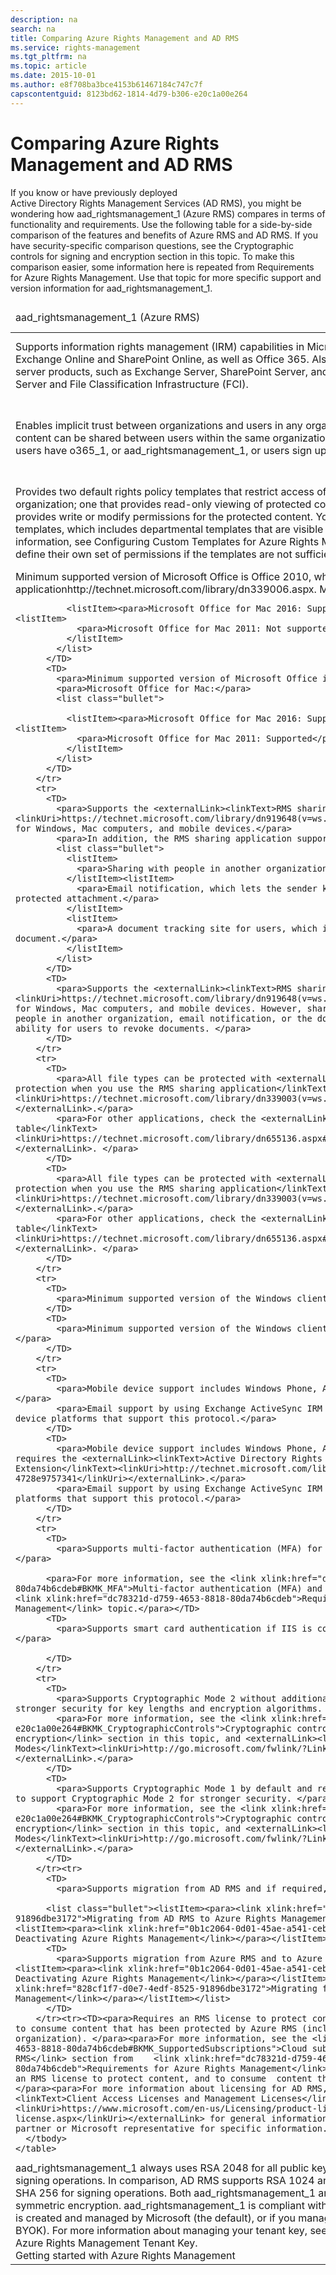 ```yaml
---
description: na
search: na
title: Comparing Azure Rights Management and AD RMS
ms.service: rights-management
ms.tgt_pltfrm: na
ms.topic: article
ms.date: 2015-10-01
ms.author: e8f708ba3bce4153b61467184c747c7f
capscontentguid: 8123bd62-1814-4d79-b306-e20c1a00e264
---
```

# Comparing Azure Rights Management and AD RMS
<?xml version="1.0" encoding="utf-8"?>
<developerConceptualDocument xmlns="http://ddue.schemas.microsoft.com/authoring/2003/5" xmlns:xlink="http://www.w3.org/1999/xlink" xmlns:xsi="http://www.w3.org/2001/XMLSchema-instance" xsi:schemaLocation="http://ddue.schemas.microsoft.com/authoring/2003/5 http://dduestorage.blob.core.windows.net/ddueschema/developer.xsd">
  <introduction>
    <para>If you know or have previously deployed Active Directory Rights Management Services (AD RMS), you might be wondering how <token>aad_rightsmanagement_1</token> (Azure RMS) compares in terms of functionality and requirements. Use the following table for a side-by-side comparison of the features and benefits of Azure RMS and AD RMS. If you have security-specific comparison questions, see the <link xlink:href="8123bd62-1814-4d79-b306-e20c1a00e264#BKMK_CryptographicControls">Cryptographic controls for signing and encryption</link> section in this topic.</para>
    <alert class="note">
      <para>To make this comparison easier, some information here is repeated from <link xlink:href="dc78321d-d759-4653-8818-80da74b6cdeb">Requirements for Azure Rights Management</link>. Use that topic for more specific support and version information for <token>aad_rightsmanagement_1</token>.</para>
    </alert>
    <table xmlns:caps="http://schemas.microsoft.com/build/caps/2013/11">
      <thead>
        <tr>
          <TD>
            <para>
              <token>aad_rightsmanagement_1</token>
            (Azure RMS)</para>
          </TD>
          <TD>
            <para>Active Directory Rights Management Services (AD RMS)</para>
          </TD>
        </tr>
      </thead>
      <tbody>
        <tr>
          <TD>
            <para>Supports information rights management (IRM) capabilities in Microsoft Online services such as Exchange Online and SharePoint Online, as well as Office 365. </para>
            <para>Also supports on-premises Microsoft server products, such as Exchange Server, SharePoint Server, and file servers that run Windows Server and File Classification Infrastructure (FCI).</para>
          </TD>
          <TD>
            <para>Supports on-premises Microsoft server products such as Exchange Server, SharePoint Server, and file servers that run Windows Server and File Classification Infrastructure (FCI).</para>
          </TD>
        </tr>
        <tr>
          <TD>
            <para>Enables implicit trust between organizations and users in any organization. This means that protected content can be shared between users within the same organization or across organizations when users have <token>o365_1</token>, or <token>aad_rightsmanagement_1</token>, or users sign up for RMS for individuals.</para>
          </TD>
          <TD>
            <para>Trusts must be explicitly defined in a direct point-to-point relationship between two organizations by using either trusted user domains (TUDs) or federated trusts that you create by using Active Directory Federation Services (AD FS).</para>
          </TD>
        </tr>
        <tr>
          <TD>
            <para>Provides two default rights policy templates that restrict access of the content to your own organization; one that provides read-only viewing of protected content and another template that provides write or modify permissions for the protected content.</para>
            <para>You can also create your own custom templates, which includes departmental templates that are visible to only a subset of users. For more information, see <link xlink:href="1775d8d0-9a59-42c8-914f-ce285b71ac1c">Configuring Custom Templates for Azure Rights Management</link>.</para>
            <para>In addition, users can define their own set of permissions if the templates are not sufficient.</para>
          </TD>
          <TD>
            <para>There are no default rights policy templates; you must create and then distribute these. For more information, see <externalLink><linkText>AD RMS Policy Template Considerations</linkText><linkUri>http://go.microsoft.com/fwlink/?LinkId=154765</linkUri></externalLink>.</para>
            <para>In addition, users can define their own set of permissions if the templates are not sufficient.</para>
          </TD>
        </tr>
        <tr>
          <TD>
            <para>Minimum supported version of Microsoft Office is Office 2010, which requires the <externalLink><linkText>RMS sharing application</linkText><linkUri>http://technet.microsoft.com/library/dn339006.aspx</linkUri></externalLink>.</para>
            <para>Microsoft Office for Mac:</para>
            <list class="bullet">
              
              <listItem><para>Microsoft Office for Mac 2016: Supported </para></listItem><listItem>
                <para>Microsoft Office for Mac 2011: Not supported</para>
              </listItem>
            </list>
          </TD>
          <TD>
            <para>Minimum supported version of Microsoft Office is Office 2007.</para>
            <para>Microsoft Office for Mac:</para>
            <list class="bullet">
              
              <listItem><para>Microsoft Office for Mac 2016: Supported </para></listItem><listItem>
                <para>Microsoft Office for Mac 2011: Supported</para>
              </listItem>
            </list>
          </TD>
        </tr>
        <tr>
          <TD>
            <para>Supports the <externalLink><linkText>RMS sharing application</linkText><linkUri>https://technet.microsoft.com/library/dn919648(v=ws.10).aspx</linkUri></externalLink> for Windows, Mac computers, and mobile devices.</para>
            <para>In addition, the RMS sharing application supports the following:</para>
            <list class="bullet">
              <listItem>
                <para>Sharing with people in another organization.</para>
              </listItem><listItem>
                <para>Email notification, which lets the sender know when somebody tries to open a protected attachment.</para>
              </listItem>
              <listItem>
                <para>A document tracking site for users, which includes the ability to revoke a document.</para>
              </listItem>
            </list>
          </TD>
          <TD>
            <para>Supports the <externalLink><linkText>RMS sharing application</linkText><linkUri>https://technet.microsoft.com/library/dn919648(v=ws.10).aspx</linkUri></externalLink> for Windows, Mac computers, and mobile devices. However, sharing does not support sharing with people in another organization, email notification, or the document tracking site and the ability for users to revoke documents. </para>
          </TD>
        </tr>
        <tr>
          <TD>
            <para>All file types can be protected with <externalLink><linkText>native or generic protection when you use the RMS sharing application</linkText><linkUri>https://technet.microsoft.com/library/dn339003(v=ws.10).aspx</linkUri></externalLink>.</para>
            <para>For other applications, check the <externalLink><linkText>client capabilities table</linkText><linkUri>https://technet.microsoft.com/library/dn655136.aspx#BKMK_ClientCapabilities</linkUri></externalLink>. </para>
          </TD>
          <TD>
            <para>All file types can be protected with <externalLink><linkText>native or generic protection when you use the RMS sharing application</linkText><linkUri>https://technet.microsoft.com/library/dn339003(v=ws.10).aspx</linkUri></externalLink>.</para>
            <para>For other applications, check the <externalLink><linkText>client capabilities table</linkText><linkUri>https://technet.microsoft.com/library/dn655136.aspx#BKMK_ClientCapabilities</linkUri></externalLink>. </para>
          </TD>
        </tr>
        <tr>
          <TD>
            <para>Minimum supported version of the Windows client is Windows 7.</para>
          </TD>
          <TD>
            <para>Minimum supported version of the Windows client is Windows Vista Service Pack 2.</para>
          </TD>
        </tr>
        <tr>
          <TD>
            <para>Mobile device support includes Windows Phone, Android, iOS, and Windows RT. </para>
            <para>Email support by using Exchange ActiveSync IRM is also supported on all mobile device platforms that support this protocol.</para>
          </TD>
          <TD>
            <para>Mobile device support includes Windows Phone, Android, iOS, and Windows RT, and requires the <externalLink><linkText>Active Directory Rights Management Services Mobile Device Extension</linkText><linkUri>http://technet.microsoft.com/library/a69ead9d-7dd3-4b38-9830-4728e9757341</linkUri></externalLink>.</para>
            <para>Email support by using Exchange ActiveSync IRM is supported on all mobile device platforms that support this protocol.</para>
          </TD>
        </tr>
        <tr>
          <TD>
            <para>Supports multi-factor authentication (MFA) for computers and mobile devices. </para>
            
          <para>For more information, see the <link xlink:href="dc78321d-d759-4653-8818-80da74b6cdeb#BKMK_MFA">Multi-factor authentication (MFA) and Azure RMS</link> section in the <link xlink:href="dc78321d-d759-4653-8818-80da74b6cdeb">Requirements for Azure Rights Management</link> topic.</para></TD>
          <TD>
            <para>Supports smart card authentication if IIS is configured to request certificates.</para>
            
          </TD>
        </tr>
        <tr>
          <TD>
            <para>Supports Cryptographic Mode 2 without additional configuration, which provides stronger security for key lengths and encryption algorithms. </para>
            <para>For more information, see the <link xlink:href="8123bd62-1814-4d79-b306-e20c1a00e264#BKMK_CryptographicControls">Cryptographic controls for signing and encryption</link> section in this topic, and <externalLink><linkText>AD RMS Cryptographic Modes</linkText><linkUri>http://go.microsoft.com/fwlink/?LinkId=266659</linkUri></externalLink>.</para>
          </TD>
          <TD>
            <para>Supports Cryptographic Mode 1 by default and requires additional configuration to support Cryptographic Mode 2 for stronger security. </para>
            <para>For more information, see the <link xlink:href="8123bd62-1814-4d79-b306-e20c1a00e264#BKMK_CryptographicControls">Cryptographic controls for signing and encryption</link> section in this topic, and <externalLink><linkText>AD RMS Cryptographic Modes</linkText><linkUri>http://go.microsoft.com/fwlink/?LinkId=266659</linkUri></externalLink>.</para>
          </TD>
        </tr><tr>
          <TD>
            <para>Supports migration from AD RMS and if required, to AD RMS: </para>
            
          <list class="bullet"><listItem><para><link xlink:href="828cf1f7-d0e7-4edf-8525-91896dbe3172">Migrating from AD RMS to Azure Rights Management</link></para></listItem><listItem><para><link xlink:href="0b1c2064-0d01-45ae-a541-cebd7fd762ad">Decommissioning and Deactivating Azure Rights Management</link></para></listItem></list></TD>
          <TD>
            <para>Supports migration from Azure RMS and to Azure RMS: </para><list class="bullet"><listItem><para><link xlink:href="0b1c2064-0d01-45ae-a541-cebd7fd762ad">Decommissioning and Deactivating Azure Rights Management</link></para></listItem><listItem><para><link xlink:href="828cf1f7-d0e7-4edf-8525-91896dbe3172">Migrating from AD RMS to Azure Rights Management</link></para></listItem></list>
          </TD>
        </tr><tr><TD><para>Requires an RMS license to protect content. No RMS license is required to consume content that has been protected by Azure RMS (includes users from another organization). </para><para>For more information, see the <link xlink:href="dc78321d-d759-4653-8818-80da74b6cdeb#BKMK_SupportedSubscriptions">Cloud subscriptions that support Azure RMS</link> section from    <link xlink:href="dc78321d-d759-4653-8818-80da74b6cdeb">Requirements for Azure Rights Management</link>.</para></TD><TD><para>Requires an RMS license to protect content, and to consume  content that has been protected by AD RMS.</para><para>For more information about licensing for AD RMS, see <externalLink><linkText>Client Access Licenses and Management Licenses</linkText><linkUri>https://www.microsoft.com/en-us/Licensing/product-licensing/client-access-license.aspx</linkUri></externalLink> for general information, but contact your Microsoft partner or Microsoft representative for specific information.</para></TD></tr>
      </tbody>
    </table>
  </introduction>
  <section address="BKMK_CryptographicControls">
    <title>Cryptographic controls for signing and encryption</title>
    <content>
      <para>
        <token>aad_rightsmanagement_1</token> always uses RSA 2048 for all public key cryptography and SHA 256 for signing operations. In comparison, AD RMS supports RSA 1024 and RSA 2048, and SHA 1 or SHA 256 for signing operations. </para>
      <para>Both <token>aad_rightsmanagement_1</token> and AD RMS use AES 128 for symmetric encryption.</para>
      <para>
        <token>aad_rightsmanagement_1</token> <?Comment CB: 251978 2014-08-02T16:13:00Z  Id='87?>is compliant with FIPS 140-2 when your tenant key is created and managed by Microsoft (the default), or if you manage your own tenant key (known as BYOK).<?CommentEnd Id='87'
    ?> For more information about managing your tenant key, see <link xlink:href="f0d33c5f-a6a6-44a1-bdec-5be1bc8e1e14">Planning and Implementing Your Azure Rights Management Tenant Key</link>.</para>
    </content>
  </section>
  <relatedTopics>
    <link xlink:href="5214667c-ec69-42ca-8bbf-8cb22da8c62e">Getting started with Azure Rights Management</link>
  </relatedTopics>
</developerConceptualDocument>

